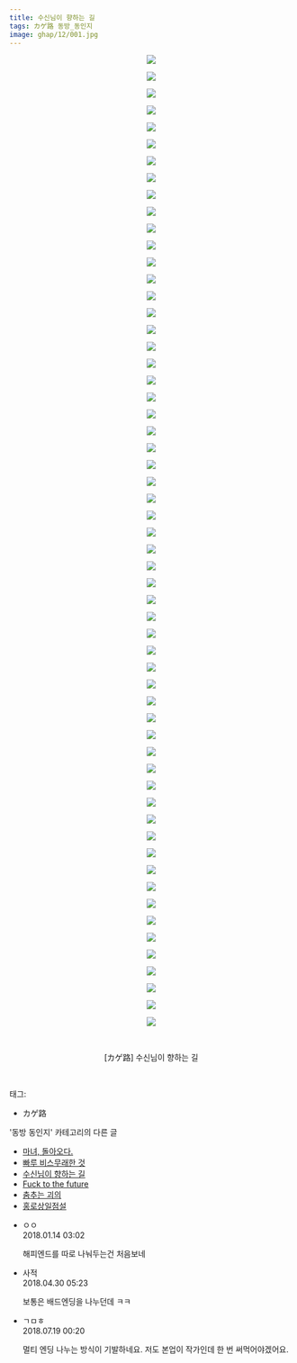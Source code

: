 ```yaml
---
title: 수신님이 향하는 길
tags: カゲ路 동방_동인지
image: ghap/12/001.jpg
---
```

<div class="article">
<p style="text-align: center; clear: none; float: none;"><img src="{{ site.nasurl }}/ghap/12/001.jpg"/></p>
<p style="text-align: center; clear: none; float: none;"><img src="{{ site.nasurl }}/ghap/12/002.jpg"/></p>
<p style="text-align: center; clear: none; float: none;"><img src="{{ site.nasurl }}/ghap/12/003.jpg"/></p>
<p style="text-align: center; clear: none; float: none;"><img src="{{ site.nasurl }}/ghap/12/004.jpg"/></p>
<p style="text-align: center; clear: none; float: none;"><img src="{{ site.nasurl }}/ghap/12/005.jpg"/></p>
<p style="text-align: center; clear: none; float: none;"><img src="{{ site.nasurl }}/ghap/12/006.jpg"/></p>
<p style="text-align: center; clear: none; float: none;"><img src="{{ site.nasurl }}/ghap/12/007.jpg"/></p>
<p style="text-align: center; clear: none; float: none;"><img src="{{ site.nasurl }}/ghap/12/008.jpg"/></p>
<p style="text-align: center; clear: none; float: none;"><img src="{{ site.nasurl }}/ghap/12/009.jpg"/></p>
<p style="text-align: center; clear: none; float: none;"><img src="{{ site.nasurl }}/ghap/12/010.jpg"/></p>
<p style="text-align: center; clear: none; float: none;"><img src="{{ site.nasurl }}/ghap/12/011.jpg"/></p>
<p style="text-align: center; clear: none; float: none;"><img src="{{ site.nasurl }}/ghap/12/012.jpg"/></p>
<p style="text-align: center; clear: none; float: none;"><img src="{{ site.nasurl }}/ghap/12/013.jpg"/></p>
<p style="text-align: center; clear: none; float: none;"><img src="{{ site.nasurl }}/ghap/12/014.jpg"/></p>
<p style="text-align: center; clear: none; float: none;"><img src="{{ site.nasurl }}/ghap/12/015.jpg"/></p>
<p style="text-align: center; clear: none; float: none;"><img src="{{ site.nasurl }}/ghap/12/016.jpg"/></p>
<p style="text-align: center; clear: none; float: none;"><img src="{{ site.nasurl }}/ghap/12/017.jpg"/></p>
<p style="text-align: center; clear: none; float: none;"><img src="{{ site.nasurl }}/ghap/12/018.jpg"/></p>
<p style="text-align: center; clear: none; float: none;"><img src="{{ site.nasurl }}/ghap/12/019.jpg"/></p>
<p style="text-align: center; clear: none; float: none;"><img src="{{ site.nasurl }}/ghap/12/020.jpg"/></p>
<p style="text-align: center; clear: none; float: none;"><img src="{{ site.nasurl }}/ghap/12/021.jpg"/></p>
<p style="text-align: center; clear: none; float: none;"><img src="{{ site.nasurl }}/ghap/12/022.jpg"/></p>
<p style="text-align: center; clear: none; float: none;"><img src="{{ site.nasurl }}/ghap/12/023.jpg"/></p>
<p style="text-align: center; clear: none; float: none;"><img src="{{ site.nasurl }}/ghap/12/024.jpg"/></p>
<p style="text-align: center; clear: none; float: none;"><img src="{{ site.nasurl }}/ghap/12/025.jpg"/></p>
<p style="text-align: center; clear: none; float: none;"><img src="{{ site.nasurl }}/ghap/12/026.jpg"/></p>
<p style="text-align: center; clear: none; float: none;"><img src="{{ site.nasurl }}/ghap/12/027.jpg"/></p>
<p style="text-align: center; clear: none; float: none;"><img src="{{ site.nasurl }}/ghap/12/028.jpg"/></p>
<p style="text-align: center; clear: none; float: none;"><img src="{{ site.nasurl }}/ghap/12/029.jpg"/></p>
<p style="text-align: center; clear: none; float: none;"><img src="{{ site.nasurl }}/ghap/12/030.jpg"/></p>
<p style="text-align: center; clear: none; float: none;"><img src="{{ site.nasurl }}/ghap/12/031.jpg"/></p>
<p style="text-align: center; clear: none; float: none;"><img src="{{ site.nasurl }}/ghap/12/032.jpg"/></p>
<p style="text-align: center; clear: none; float: none;"><img src="{{ site.nasurl }}/ghap/12/033.jpg"/></p>
<p style="text-align: center; clear: none; float: none;"><img src="{{ site.nasurl }}/ghap/12/034.jpg"/></p>
<p style="text-align: center; clear: none; float: none;"><img src="{{ site.nasurl }}/ghap/12/035.jpg"/></p>
<p style="text-align: center; clear: none; float: none;"><img src="{{ site.nasurl }}/ghap/12/036.jpg"/></p>
<p style="text-align: center; clear: none; float: none;"><img src="{{ site.nasurl }}/ghap/12/037.jpg"/></p>
<p style="text-align: center; clear: none; float: none;"><img src="{{ site.nasurl }}/ghap/12/038.jpg"/></p>
<p style="text-align: center; clear: none; float: none;"><img src="{{ site.nasurl }}/ghap/12/039.jpg"/></p>
<p style="text-align: center; clear: none; float: none;"><img src="{{ site.nasurl }}/ghap/12/040.jpg"/></p>
<p style="text-align: center; clear: none; float: none;"><img src="{{ site.nasurl }}/ghap/12/041.jpg"/></p>
<p style="text-align: center; clear: none; float: none;"><img src="{{ site.nasurl }}/ghap/12/042.jpg"/></p>
<p style="text-align: center; clear: none; float: none;"><img src="{{ site.nasurl }}/ghap/12/043.jpg"/></p>
<p style="text-align: center; clear: none; float: none;"><img src="{{ site.nasurl }}/ghap/12/044.jpg"/></p>
<p style="text-align: center; clear: none; float: none;"><img src="{{ site.nasurl }}/ghap/12/045.jpg"/></p>
<p style="text-align: center; clear: none; float: none;"><img src="{{ site.nasurl }}/ghap/12/046.jpg"/></p>
<p style="text-align: center; clear: none; float: none;"><img src="{{ site.nasurl }}/ghap/12/047.jpg"/></p>
<p style="text-align: center; clear: none; float: none;"><img src="{{ site.nasurl }}/ghap/12/048.jpg"/></p>
<p style="text-align: center; clear: none; float: none;"><img src="{{ site.nasurl }}/ghap/12/049.jpg"/></p>
<p style="text-align: center; clear: none; float: none;"><img src="{{ site.nasurl }}/ghap/12/050.jpg"/></p>
<p style="text-align: center; clear: none; float: none;"><img src="{{ site.nasurl }}/ghap/12/051.jpg"/></p>
<p style="text-align: center; clear: none; float: none;"><img src="{{ site.nasurl }}/ghap/12/052.jpg"/></p>
<p style="text-align: center; clear: none; float: none;"><img src="{{ site.nasurl }}/ghap/12/053.jpg"/></p>
<p style="text-align: center; clear: none; float: none;"><img src="{{ site.nasurl }}/ghap/12/054.jpg"/></p>
<p style="text-align: center; clear: none; float: none;"><img src="{{ site.nasurl }}/ghap/12/055.jpg"/></p>
<p style="text-align: center; clear: none; float: none;"><img src="{{ site.nasurl }}/ghap/12/056.jpg"/></p>
<p style="text-align: center; clear: none; float: none;"><img src="{{ site.nasurl }}/ghap/12/057.jpg"/></p>
<p style="text-align: center; clear: none; float: none;"><img src="{{ site.nasurl }}/ghap/12/058.jpg"/></p>
<p style="text-align: center; clear: none; float: none;"><br/></p>
<p style="text-align: center; clear: none; float: none;">[カゲ路] 수신님이 향하는 길</p>
<p><br/></p>
</div><div class="tagTrail">
<p>태그: </p>
<ul>
<li>カゲ路</li>
</ul>
</div><div class="another">
<p>'동방 동인지' 카테고리의 다른 글</p>
<ul>
<li><a href="/2016-06-16-ghap_14">마녀, 돌아오다.</a></li>
<li><a href="/2016-06-16-ghap_13">빠루 비스무래한 것</a></li>
<li><a href="/2016-06-16-ghap_12">수신님이 향하는 길</a></li>
<li><a href="/2016-06-16-ghap_11">Fuck to the future</a></li>
<li><a href="/2016-06-16-ghap_10">춤추는 괴의</a></li>
<li><a href="/2016-06-16-ghap_9">홍로상일점설</a></li>
</ul>
</div><div class="cb_module cb_fluid">
<div class="cb_wrt cb_profile">
<div class="comment">
<ul>
<li class="cb_thumb_off" id="comment15173790">
<div class="cb_comment_area">
<div class="cb_info_area">
<div class="cb_section">
<span class="cb_nick_name">ㅇㅇ</span>
</div>
<div class="cb_section">
<span class="cb_date">2018.01.14 03:02 </span>
</div>
</div>
<div class="cb_dsc_comment">
<p class="cb_dsc">
											해피엔드를 따로 나눠두는건 처음보네
										</p>
</div>
</div></li>
<li class="cb_thumb_off" id="comment15247264">
<div class="cb_comment_area">
<div class="cb_info_area">
<div class="cb_section">
<span class="cb_nick_name">사적</span>
</div>
<div class="cb_section">
<span class="cb_date">2018.04.30 05:23 </span>
</div>
</div>
<div class="cb_dsc_comment">
<p class="cb_dsc">
											보통은 배드엔딩을 나누던데 ㅋㅋ
										</p>
</div>
</div></li>
<li class="cb_thumb_off" id="comment15289596">
<div class="cb_comment_area">
<div class="cb_info_area">
<div class="cb_section">
<span class="cb_nick_name">ㄱㅁㅎ</span>
</div>
<div class="cb_section">
<span class="cb_date">2018.07.19 00:20 </span>
</div>
</div>
<div class="cb_dsc_comment">
<p class="cb_dsc">
											멀티 엔딩 나누는 방식이 기발하네요. 저도 본업이 작가인데 한 번 써먹어야겠어요.
										</p>
</div>
</div></li>
</ul>
</div>
</div><!-- commentList close -->
</div>